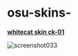 # osu-skins-


[**whitecat skin ck-01**](https://faetonoffproject.s-ul.eu/ded/EUCC8gVE)

![screenshot033](https://user-images.githubusercontent.com/76051596/102227793-a66b7500-3ef2-11eb-8b7d-40458e9fc0cc.jpg)
